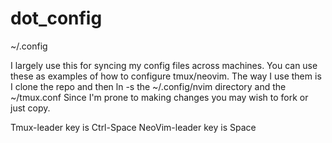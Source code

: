 # dot_config
~/.config

I largely use this for syncing my config files across machines.
You can use these as examples of how to configure tmux/neovim.
The way I use them is I clone the repo and then ln -s the ~/.config/nvim directory and the ~/tmux.conf
Since I'm prone to making changes you may wish to fork or just copy.

Tmux-leader key is Ctrl-Space
NeoVim-leader key is Space
